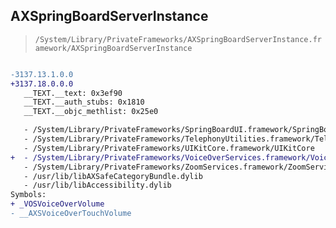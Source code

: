 ## AXSpringBoardServerInstance

> `/System/Library/PrivateFrameworks/AXSpringBoardServerInstance.framework/AXSpringBoardServerInstance`

```diff

-3137.13.1.0.0
+3137.18.0.0.0
   __TEXT.__text: 0x3ef90
   __TEXT.__auth_stubs: 0x1810
   __TEXT.__objc_methlist: 0x25e0

   - /System/Library/PrivateFrameworks/SpringBoardUI.framework/SpringBoardUI
   - /System/Library/PrivateFrameworks/TelephonyUtilities.framework/TelephonyUtilities
   - /System/Library/PrivateFrameworks/UIKitCore.framework/UIKitCore
+  - /System/Library/PrivateFrameworks/VoiceOverServices.framework/VoiceOverServices
   - /System/Library/PrivateFrameworks/ZoomServices.framework/ZoomServices
   - /usr/lib/libAXSafeCategoryBundle.dylib
   - /usr/lib/libAccessibility.dylib
Symbols:
+ _VOSVoiceOverVolume
- __AXSVoiceOverTouchVolume

```

